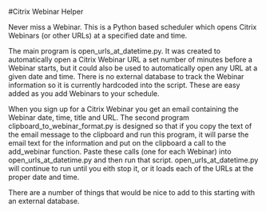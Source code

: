 #Citrix Webinar Helper

Never miss a Webinar. This is a Python based scheduler which opens Citrix Webinars (or other URLs) at a specified date and time.

The main program is open_urls_at_datetime.py.  It was created to automatically open a Citrix Webinar URL a set number of minutes before a Webinar starts, but it could also be used to automatically open any URL at a given date and time. There is no external database to track the Webinar information so it is currently hardcoded into the script. These are easy added as you add Webinars to your schedule.

When you sign up for a Citrix Webinar you get an email containing the Webinar date, time, title and URL. The second program clipboard_to_webinar_format.py is designed so that if you copy the text of the email message to the clipboard and run this program, it will parse the email text for the information and put on the clipboard a call to the add_webinar function. Paste these calls (one for each Webinar) into open_urls_at_datetime.py and then run that script. open_urls_at_datetime.py will continue to run until you eith stop it, or it loads each of the URLs at the proper date and time.

There are a number of things that would be nice to add to this starting with an external database.
